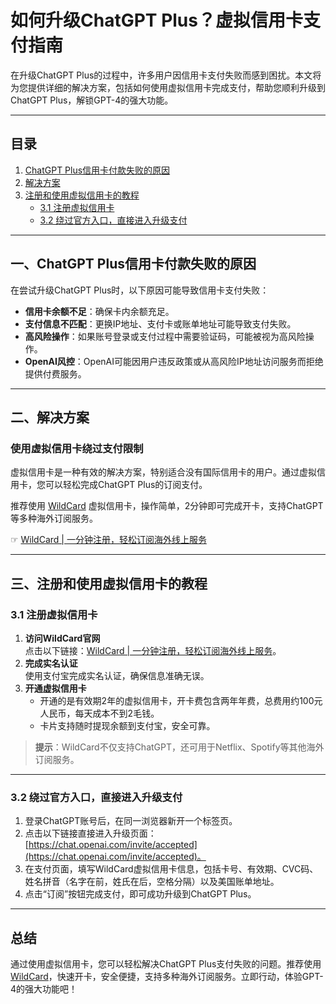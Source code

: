 # 如何升级ChatGPT Plus？虚拟信用卡支付指南

在升级ChatGPT Plus的过程中，许多用户因信用卡支付失败而感到困扰。本文将为您提供详细的解决方案，包括如何使用虚拟信用卡完成支付，帮助您顺利升级到ChatGPT Plus，解锁GPT-4的强大功能。

---

## 目录

1. [ChatGPT Plus信用卡付款失败的原因](#一-chatgpt-plus信用卡付款失败的原因)  
2. [解决方案](#二-解决方案)  
3. [注册和使用虚拟信用卡的教程](#三-注册和使用虚拟信用卡的教程)  
   - [3.1 注册虚拟信用卡](#31-注册虚拟信用卡)  
   - [3.2 绕过官方入口，直接进入升级支付](#32-绕过官方入口直接进入升级支付)  

---

## 一、ChatGPT Plus信用卡付款失败的原因

在尝试升级ChatGPT Plus时，以下原因可能导致信用卡支付失败：

- **信用卡余额不足**：确保卡内余额充足。  
- **支付信息不匹配**：更换IP地址、支付卡或账单地址可能导致支付失败。  
- **高风险操作**：如果账号登录或支付过程中需要验证码，可能被视为高风险操作。  
- **OpenAI风控**：OpenAI可能因用户违反政策或从高风险IP地址访问服务而拒绝提供付费服务。  

---

## 二、解决方案

### 使用虚拟信用卡绕过支付限制

虚拟信用卡是一种有效的解决方案，特别适合没有国际信用卡的用户。通过虚拟信用卡，您可以轻松完成ChatGPT Plus的订阅支付。

推荐使用 [WildCard](https://bit.ly/bewildcard) 虚拟信用卡，操作简单，2分钟即可完成开卡，支持ChatGPT等多种海外订阅服务。

☞ [WildCard | 一分钟注册，轻松订阅海外线上服务](https://bit.ly/bewildcard)

---

## 三、注册和使用虚拟信用卡的教程

### 3.1 注册虚拟信用卡

1. **访问WildCard官网**  
   点击以下链接：[WildCard | 一分钟注册，轻松订阅海外线上服务](https://bit.ly/bewildcard)。  
2. **完成实名认证**  
   使用支付宝完成实名认证，确保信息准确无误。  
3. **开通虚拟信用卡**  
   - 开通的是有效期2年的虚拟信用卡，开卡费包含两年年费，总费用约100元人民币，每天成本不到2毛钱。  
   - 卡片支持随时提现余额到支付宝，安全可靠。  

> **提示**：WildCard不仅支持ChatGPT，还可用于Netflix、Spotify等其他海外订阅服务。

---

### 3.2 绕过官方入口，直接进入升级支付

1. 登录ChatGPT账号后，在同一浏览器新开一个标签页。  
2. 点击以下链接直接进入升级页面：[https://chat.openai.com/invite/accepted](https://chat.openai.com/invite/accepted)。  
3. 在支付页面，填写WildCard虚拟信用卡信息，包括卡号、有效期、CVC码、姓名拼音（名字在前，姓氏在后，空格分隔）以及美国账单地址。  
4. 点击“订阅”按钮完成支付，即可成功升级到ChatGPT Plus。  

---

## 总结

通过使用虚拟信用卡，您可以轻松解决ChatGPT Plus支付失败的问题。推荐使用 [WildCard](https://bit.ly/bewildcard)，快速开卡，安全便捷，支持多种海外订阅服务。立即行动，体验GPT-4的强大功能吧！
